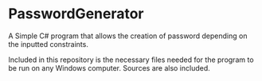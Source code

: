 PasswordGenerator
=================

A Simple C# program that allows the creation of password depending on the inputted constraints.

Included in this repository is the necessary files needed for the program to be run on any Windows computer. Sources are also included.
